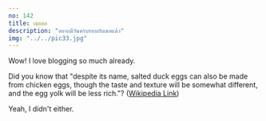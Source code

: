 ```yaml
---
no: 142
title: เธอออ
description: "อยากมีวันครบรอบกับเธอแล้ว"
img: "../../pic33.jpg"
---
```


Wow! I love blogging so much already.

Did you know that "despite its name, salted duck eggs can also be made from
chicken eggs, though the taste and texture will be somewhat different, and the
egg yolk will be less rich."?
([Wikipedia Link](https://en.wikipedia.org/wiki/Salted_duck_egg))

Yeah, I didn't either.
